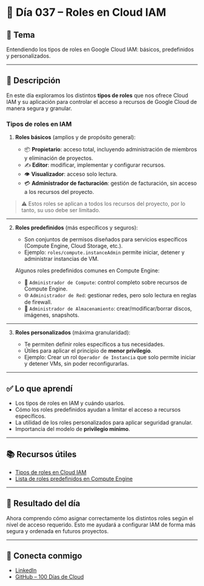 # 📅 Día 037 – Roles en Cloud IAM

## 📌 Tema

Entendiendo los tipos de roles en Google Cloud IAM: básicos, predefinidos y personalizados.

---

## 📜 Descripción

En este día exploramos los distintos **tipos de roles** que nos ofrece Cloud IAM y su aplicación para controlar el acceso a recursos de Google Cloud de manera segura y granular.

### Tipos de roles en IAM

1. **Roles básicos** (amplios y de propósito general):

   - 📦 **Propietario**: acceso total, incluyendo administración de miembros y eliminación de proyectos.
   - ✍️ **Editor**: modificar, implementar y configurar recursos.
   - 👁️ **Visualizador**: acceso solo lectura.
   - 💳 **Administrador de facturación**: gestión de facturación, sin acceso a los recursos del proyecto.

> ⚠️ Estos roles se aplican a todos los recursos del proyecto, por lo tanto, su uso debe ser limitado.

---

2. **Roles predefinidos** (más específicos y seguros):

   - Son conjuntos de permisos diseñados para servicios específicos (Compute Engine, Cloud Storage, etc.).
   - Ejemplo: `roles/compute.instanceAdmin` permite iniciar, detener y administrar instancias de VM.

   Algunos roles predefinidos comunes en Compute Engine:

   - 🔧 `Administrador de Compute`: control completo sobre recursos de Compute Engine.
   - 🌐 `Administrador de Red`: gestionar redes, pero solo lectura en reglas de firewall.
   - 💾 `Administrador de Almacenamiento`: crear/modificar/borrar discos, imágenes, snapshots.

---

3. **Roles personalizados** (máxima granularidad):

   - Te permiten definir roles específicos a tus necesidades.
   - Útiles para aplicar el principio de **menor privilegio**.
   - Ejemplo: Crear un rol `Operador de Instancia` que solo permite iniciar y detener VMs, sin poder reconfigurarlas.

---

## ✅ Lo que aprendí

- Los tipos de roles en IAM y cuándo usarlos.
- Cómo los roles predefinidos ayudan a limitar el acceso a recursos específicos.
- La utilidad de los roles personalizados para aplicar seguridad granular.
- Importancia del modelo de **privilegio mínimo**.

---

## 📚 Recursos útiles

- [Tipos de roles en Cloud IAM](https://cloud.google.com/iam/docs/understanding-roles)
- [Lista de roles predefinidos en Compute Engine](https://cloud.google.com/compute/docs/access/iam)

---

## 🌟 Resultado del día

Ahora comprendo cómo asignar correctamente los distintos roles según el nivel de acceso requerido. Esto me ayudará a configurar IAM de forma más segura y ordenada en futuros proyectos.

---

## 🤝 Conecta conmigo

- [LinkedIn](https://www.linkedin.com/in/luis-felipe-carrasco/)
- [GitHub – 100 Días de Cloud](https://github.com/pipeddev/100-dia-de-cloud)
